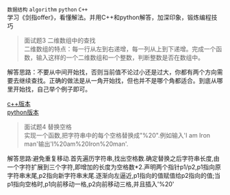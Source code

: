`数据结构` `algorithm` `python` `C++`  
学习《剑指offer》，看懂解法。并用C++和python解答，加深印象，锻炼编程技巧  
> 面试题3 二维数组中的查找  
二维数组的特点：每一行从左到右递增，每一列从上到下递增。完成一个函数，输入这样的一个二维数组和一个整数，判断整数是否在数组中。  

解答思路：不要从中间开始找，否则当前值不论过小还是过大，你都有两个方向需要去继续查找。正确的做法是从一角开始找，但也并不是哪个角都适合。到底从哪里开始找，自己举个例子即可。

[c++版本](./3.cpp)  
[python版本](./3.py)

> 面试题4 替换空格  
实现一个函数,把字符串中的每个空格替换成"%20".例如输入'I am Iron man'输出'I%20am%20Iron%20man'.  

解答思路:避免重复移动.首先遍历字符串,找出空格数.确定替换之后字符串长度,由一个字符扩展到三个字符,即增加的长度为空格数*2.声明两个指针p1/p2,p1指向原字符串末尾,p2指向新字符串末尾.逐渐向左逼近,p1指向的值赋值给p2指向的值;当p1指向空格时,p1向前移动一格,p2向前移动三格,并且插入'%20'

